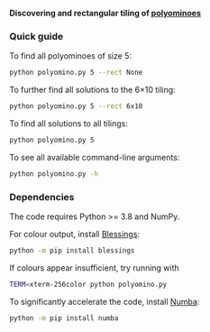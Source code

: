 **Discovering and rectangular tiling of [polyominoes](https://en.wikipedia.org/wiki/Polyomino)**


### Quick guide

To find all polyominoes of size 5:
```bash
python polyomino.py 5 --rect None
```

To further find all solutions to the 6×10 tiling:
```bash
python polyomino.py 5 --rect 6x10
```

To find all solutions to all tilings:
```bash
python polyomino.py 5
```

To see all available command-line arguments:
```bash
python polyomino.py -h
```


### Dependencies
The code requires Python >= 3.8 and NumPy.

For colour output, install [Blessings](https://github.com/erikrose/blessings):
```bash
python -m pip install blessings
```
If colours appear insufficient, try running with
```bash
TERM=xterm-256color python polyomino.py
```

To significantly accelerate the code, install [Numba](https://github.com/numba/numba):
```bash
python -m pip install numba
```

